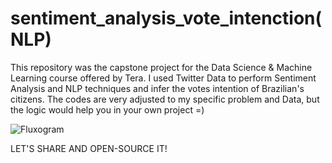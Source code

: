 # sentiment_analysis_vote_intenction(NLP)
This repository was the capstone project for the Data Science &amp; Machine Learning course offered by Tera. I used Twitter Data to perform Sentiment Analysis and NLP techniques and infer the votes intention of Brazilian's citizens. The codes are very adjusted to my specific problem and Data, but the logic would help you in your own project =)

![Fluxogram](https://user-images.githubusercontent.com/109702220/229648644-e14b5137-5e3f-4c6b-8b95-929e98d03b34.png)

LET'S SHARE AND OPEN-SOURCE IT!


